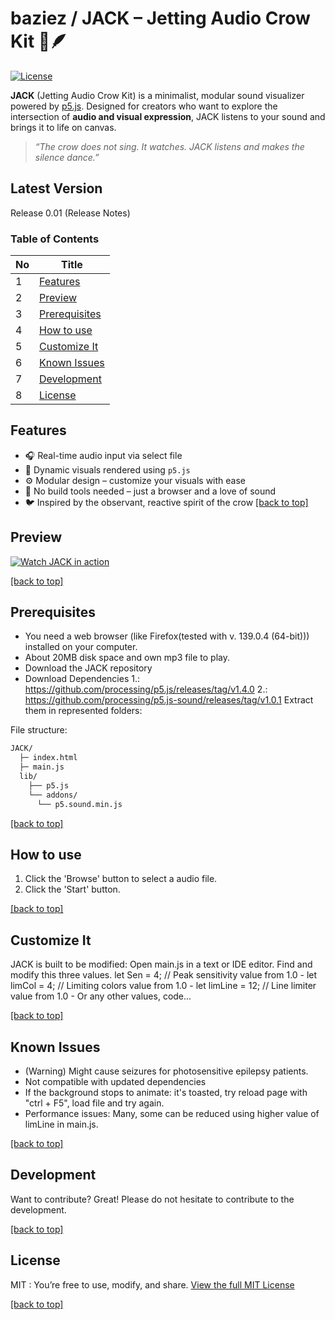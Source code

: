 # baziez / JACK – Jetting Audio Crow Kit 🖤🪶

[![License](https://img.shields.io/:license-mit-blue.svg)](https://github.com/baziez/JACK/blob/main/LICENSE)

**JACK** (Jetting Audio Crow Kit) is a minimalist, modular sound visualizer powered by [p5.js](https://p5js.org/). Designed for creators who want to explore the intersection of **audio and visual expression**, JACK listens to your sound and brings it to life on canvas.

> *“The crow does not sing. It watches. JACK listens and makes the silence dance.”*

Latest Version
----
Release 0.01 (Release Notes)

### Table of Contents
| No | Title                                     |
|----|-------------------------------------------|
| 1  | [Features](#features)                     |
| 2  | [Preview](#preview)	                     |
| 3  | [Prerequisites](#prerequisites)           |
| 4  | [How to use](#how-to-use)                 |
| 5  | [Customize It](#customize-it)             |
| 6  | [Known Issues](#known-issues)             |
| 7  | [Development](#development)               |
| 8  | [License](#license)				         |

Features
----
- 🎧 Real-time audio input via select file
- 🎨 Dynamic visuals rendered using `p5.js`
- ⚙️ Modular design – customize your visuals with ease
- 📂 No build tools needed – just a browser and a love of sound
- 🐦 Inspired by the observant, reactive spirit of the crow
[[back to top]](#table-of-contents)


Preview
----
[![Watch JACK in action](https://img.youtube.com/vi/jLbCVrcWL6A/0.jpg)](https://youtu.be/jLbCVrcWL6A)

[[back to top]](#table-of-contents)

Prerequisites
----
  - You need a web browser (like Firefox(tested with v. 139.0.4 (64-bit))) installed on your computer.
  - About 20MB disk space and own mp3 file to play.
  - Download the JACK repository 
  - Download Dependencies
1.: https://github.com/processing/p5.js/releases/tag/v1.4.0
2.: https://github.com/processing/p5.js-sound/releases/tag/v1.0.1
  Extract them in represented folders:

File structure:
```sh
JACK/
  ├─ index.html
  ├─ main.js
  lib/
    ├── p5.js
    └── addons/
      └── p5.sound.min.js
```

  
[[back to top]](#table-of-contents)


How to use
----
1. Click the 'Browse' button to select a audio file.
2. Click the 'Start' button.

[[back to top]](#table-of-contents)


Customize It
----
JACK is built to be modified:
Open main.js in a text or IDE editor. 
Find and modify this three values.
let Sen = 4; // Peak sensitivity value from 1.0 -
let limCol = 4; // Limiting colors value from 1.0 -
let limLine = 12; // Line limiter value from 1.0 -
Or any other values, code...

[[back to top]](#table-of-contents)


Known Issues
----
* (Warning) Might cause seizures for photosensitive epilepsy patients.
* Not compatible with updated dependencies
* If the background stops to animate: it's toasted, try reload page with "ctrl + F5", load file and try again.
* Performance issues: Many, some can be reduced using higher value of limLine in main.js.

[[back to top]](#table-of-contents)

Development
----

Want to contribute? Great! Please do not hesitate to contribute to the development.

[[back to top]](#table-of-contents)


License
----
MIT : You’re free to use, modify, and share.
[View the full MIT License](https://github.com/baziez/JACK/blob/main/LICENSE)

[[back to top]](#table-of-contents)

